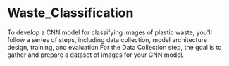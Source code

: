 # Waste_Classification
To develop a CNN model for classifying images of plastic waste, you'll follow a series of steps, including data collection, model architecture design, training, and evaluation.For the Data Collection step, the goal is to gather and prepare a dataset of images for your CNN model. 
